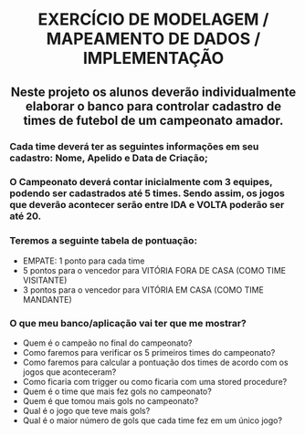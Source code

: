 # <h1 align="center">  EXERCÍCIO DE MODELAGEM / MAPEAMENTO DE DADOS / IMPLEMENTAÇÃO </h1>
## <h2 align="center"> Neste projeto os alunos deverão individualmente elaborar o banco para controlar cadastro de times de futebol de um campeonato amador. </h2>
### Cada time deverá ter as seguintes informações em seu cadastro: Nome, Apelido e Data de Criação; 

### O Campeonato deverá contar inicialmente com 3 equipes, podendo ser cadastrados até 5 times. Sendo assim, os jogos que deverão acontecer serão entre IDA e VOLTA poderão ser até 20.
### Teremos a seguinte tabela de pontuação:
* EMPATE: 1 ponto para cada time 
* 5 pontos para o vencedor para VITÓRIA FORA DE CASA (COMO TIME VISITANTE)
* 3 pontos para o vencedor para VITÓRIA EM CASA (COMO TIME MANDANTE)

### O que meu banco/aplicação vai ter que me mostrar?
* Quem é o campeão no final do campeonato?
* Como faremos para verificar os 5 primeiros times do campeonato? 
* Como faremos para calcular a pontuação dos times de acordo com os jogos que aconteceram? 
* Como ficaria com trigger ou como ficaria com uma stored procedure?
* Quem é o time que mais fez gols no campeonato? 
* Quem é que tomou mais gols no campeonato?
* Qual é o jogo que teve mais gols?
* Qual é o maior número de gols que cada time fez em um único jogo?
